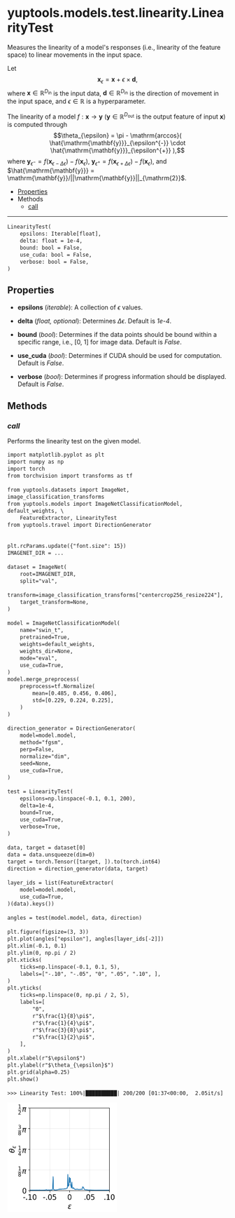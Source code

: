 # yuptools.models.test.linearity.LinearityTest

Measures the linearity of a model's responses
(i.e., linearity of the feature space)
to linear movements in the input space.

Let
$$\mathrm{\mathbf{x}}_{\epsilon} = 
\mathrm{\mathbf{x}} + \epsilon \times \mathrm{\mathbf{d}},$$
where
$\mathrm{\mathbf{x}} \in \mathbb{R}^{D_{\mathrm{in}}}$
is the input data,
$\mathrm{\mathbf{d}} \in \mathbb{R}^{D_{\mathrm{in}}}$
is the direction of movement in the input space,
and $\epsilon \in \mathbb{R}$ is a hyperparameter.

The linearity of a model
$f:\mathrm{\mathbf{x}} \rightarrow \mathrm{\mathbf{y}}$
($\mathrm{\mathbf{y}} \in \mathbb{R}^{D_{\mathrm{out}}}$
is the output feature of input $\mathrm{\mathbf{x}}$)
is computed through
$$\theta_{\epsilon} = \pi - \mathrm{arccos}(
\hat{\mathrm{\mathbf{y}}}_{\epsilon^{-}} \cdot
\hat{\mathrm{\mathbf{y}}}_{\epsilon^{+}}
),$$
where
$\mathrm{\mathbf{y}}_{\epsilon^{-}} =
f(\mathrm{\mathbf{x}}_{\epsilon - \Delta\epsilon}) -
f(\mathrm{\mathbf{x}}_{\epsilon})$,
$\mathrm{\mathbf{y}}_{\epsilon^{+}} =
f(\mathrm{\mathbf{x}}_{\epsilon + \Delta\epsilon}) -
f(\mathrm{\mathbf{x}}_{\epsilon})$,
and
$\hat{\mathrm{\mathbf{y}}} =
\mathrm{\mathbf{y}}/||\mathrm{\mathbf{y}}||_{\mathrm{2}}$.

- [Properties](#properties)
- Methods
  - [call](#call)


---


```
LinearityTest(
    epsilons: Iterable[float],
    delta: float = 1e-4,
    bound: bool = False,
    use_cuda: bool = False,
    verbose: bool = False,
)
```

## Properties

- **epsilons** (*iterable*):
A collection of $\epsilon$ values.

- **delta** (*float, optional*):
Determines $\Delta\epsilon$.
Default is *1e-4*.

- **bound** (*bool*):
Determines if the data points should be bound within a specific range,
i.e., [0, 1] for image data.
Default is *False*.

- **use_cuda** (*bool*):
Determines if CUDA should be used for computation.
Default is *False*.

- **verbose** (*bool*):
Determines if progress information should be displayed.
Default is *False*.


## Methods


### *call*

Performs the linearity test on the given model.

```
import matplotlib.pyplot as plt
import numpy as np
import torch
from torchvision import transforms as tf

from yuptools.datasets import ImageNet, image_classification_transforms
from yuptools.models import ImageNetClassificationModel, default_weights, \
    FeatureExtractor, LinearityTest
from yuptools.travel import DirectionGenerator


plt.rcParams.update({"font.size": 15})
IMAGENET_DIR = ...

dataset = ImageNet(
    root=IMAGENET_DIR,
    split="val",
    transform=image_classification_transforms["centercrop256_resize224"],
    target_transform=None,
)

model = ImageNetClassificationModel(
    name="swin_t",
    pretrained=True,
    weights=default_weights,
    weights_dir=None,
    mode="eval",
    use_cuda=True,
)
model.merge_preprocess(
    preprocess=tf.Normalize(
        mean=[0.485, 0.456, 0.406],
        std=[0.229, 0.224, 0.225],
    )
)

direction_generator = DirectionGenerator(
    model=model.model,
    method="fgsm",
    perp=False,
    normalize="dim",
    seed=None,
    use_cuda=True,
)

test = LinearityTest(
    epsilons=np.linspace(-0.1, 0.1, 200),
    delta=1e-4,
    bound=True,
    use_cuda=True,
    verbose=True,
)

data, target = dataset[0]
data = data.unsqueeze(dim=0)
target = torch.Tensor([target, ]).to(torch.int64)
direction = direction_generator(data, target)

layer_ids = list(FeatureExtractor(
    model=model.model,
    use_cuda=True,
)(data).keys())

angles = test(model.model, data, direction)

plt.figure(figsize=(3, 3))
plt.plot(angles["epsilon"], angles[layer_ids[-2]])
plt.xlim(-0.1, 0.1)
plt.ylim(0, np.pi / 2)
plt.xticks(
    ticks=np.linspace(-0.1, 0.1, 5),
    labels=["-.10", "-.05", "0", ".05", ".10", ],
)
plt.yticks(
    ticks=np.linspace(0, np.pi / 2, 5),
    labels=[
        "0",
        r"$\frac{1}{8}\pi$",
        r"$\frac{1}{4}\pi$",
        r"$\frac{3}{8}\pi$",
        r"$\frac{1}{2}\pi$",
    ],
)
plt.xlabel(r"$\epsilon$")
plt.ylabel(r"$\theta_{\epsilon}$")
plt.grid(alpha=0.25)
plt.show()

>>> Linearity Test: 100%|██████████| 200/200 [01:37<00:00,  2.05it/s]
```
<img src="../../res/linearity_test.png" width="250" height="250">
